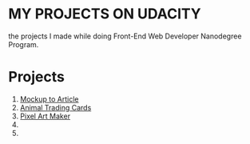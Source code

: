 # MY PROJECTS ON UDACITY

the projects I made while doing Front-End Web Developer Nanodegree Program.

# Projects

1. [Mockup to Article](https://jtrfs.github.io/mockup-to-article/)
2. [Animal Trading Cards](https://jtrfs.github.io/animal-trading-card/)
3. [Pixel Art Maker](https://jtrfs.github.io/pixel-art-maker/)
4. 
5.
